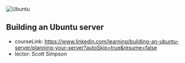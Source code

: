 ![Ubuntu](https://img.shields.io/badge/Ubuntu-E95420?style=for-the-badge&logo=ubuntu&logoColor=white)
## Building an Ubuntu server
- courseLink: https://www.linkedin.com/learning/building-an-ubuntu-server/planning-your-server?autoSkip=true&resume=false
- lector: Scott Simpson

